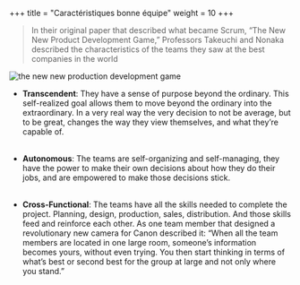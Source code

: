 +++
title = "Caractéristiques bonne équipe"
weight = 10
+++

> In their original paper that described what became Scrum, “The New New Product Development Game,” Professors Takeuchi and Nonaka described the characteristics of the teams they saw at the best companies in the world

![the new new production development game](the_new_new_product_dev_game.png)

- **Transcendent**: They have a sense of purpose beyond the ordinary. This self-realized goal allows them to move beyond the ordinary into the extraordinary. In a very real way the very decision to not be average, but to be great, changes the way they view themselves, and what they’re capable of.<br><br>


- **Autonomous**: The teams are self-organizing and self-managing, they have the power to make their own decisions about how they do their jobs, and are empowered to make those decisions stick.<br><br>


- **Cross-Functional**: The teams have all the skills needed to complete the project. Planning, design, production, sales, distribution. And those skills feed and reinforce each other. As one team member that designed a revolutionary new camera for Canon described it: “When all the team members are located in one large room, someone’s information becomes yours, without even trying. You then start thinking in terms of what’s best or second best for the group at large and not only where you stand.”

